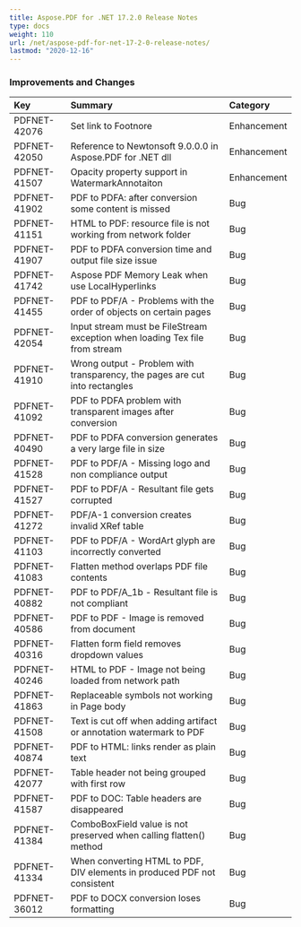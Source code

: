 ```yaml
---
title: Aspose.PDF for .NET 17.2.0 Release Notes
type: docs
weight: 110
url: /net/aspose-pdf-for-net-17-2-0-release-notes/
lastmod: "2020-12-16"
---
```


### **Improvements and Changes**

|**Key**|**Summary**|**Category**|
| :- | :- | :- |
|PDFNET-42076|Set link to Footnore|Enhancement|
|PDFNET-42050|Reference to Newtonsoft 9.0.0.0 in Aspose.PDF for .NET dll|Enhancement|
|PDFNET-41507|Opacity property support in WatermarkAnnotaiton|Enhancement|
|PDFNET-41902|PDF to PDFA: after conversion some content is missed|Bug|
|PDFNET-41151|HTML to PDF: resource file is not working from network folder|Bug|
|PDFNET-41907|PDF to PDFA conversion time and output file size issue|Bug|
|PDFNET-41742|Aspose PDF Memory Leak when use LocalHyperlinks|Bug|
|PDFNET-41455|PDF to PDF/A - Problems with the order of objects on certain pages|Bug|
|PDFNET-42054|Input stream must be FileStream exception when loading Tex file from stream|Bug|
|PDFNET-41910|Wrong output - Problem with transparency, the pages are cut into rectangles|Bug|
|PDFNET-41092|PDF to PDFA problem with transparent images after conversion|Bug|
|PDFNET-40490|PDF to PDFA conversion generates a very large file in size|Bug|
|PDFNET-41528|PDF to PDF/A - Missing logo and non compliance output|Bug|
|PDFNET-41527|PDF to PDF/A - Resultant file gets corrupted|Bug|
|PDFNET-41272|PDF/A-1 conversion creates invalid XRef table|Bug|
|PDFNET-41103|PDF to PDF/A - WordArt glyph are incorrectly converted|Bug|
|PDFNET-41083|Flatten method overlaps PDF file contents|Bug|
|PDFNET-40882|PDF to PDF/A_1b - Resultant file is not compliant|Bug|
|PDFNET-40586|PDF to PDF - Image is removed from document|Bug|
|PDFNET-40316|Flatten form field removes dropdown values|Bug|
|PDFNET-40246|HTML to PDF - Image not being loaded from network path|Bug|
|PDFNET-41863|Replaceable symbols not working in Page body|Bug|
|PDFNET-41508|Text is cut off when adding artifact or annotation watermark to PDF|Bug|
|PDFNET-40874|PDF to HTML: links render as plain text|Bug|
|PDFNET-42077|Table header not being grouped with first row|Bug|
|PDFNET-41587|PDF to DOC: Table headers are disappeared|Bug|
|PDFNET-41384|ComboBoxField value is not preserved when calling flatten() method|Bug|
|PDFNET-41334|When converting HTML to PDF, DIV elements in produced PDF not consistent|Bug|
|PDFNET-36012|PDF to DOCX conversion loses formatting|Bug|

